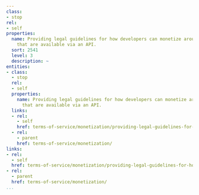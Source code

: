 ```yaml
---
class:
- stop
rel:
- self
properties:
  name: Providing legal guidelines for how developers can monetize around resources
    that are available via an API.
  sort: 2541
  level: 3
  description: ~
entities:
- class:
  - stop
  rel:
  - self
  properties:
    name: Providing legal guidelines for how developers can monetize around resources
      that are available via an API.
  links:
  - rel:
    - self
    href: terms-of-service/monetization/providing-legal-guidelines-for-how-developers-can-monetize-around-resources-that-are-available-via-an-api..md
  - rel:
    - parent
    href: terms-of-service/monetization/
links:
- rel:
  - self
  href: terms-of-service/monetization/providing-legal-guidelines-for-how-developers-can-monetize-around-resources-that-are-available-via-an-api..md
- rel:
  - parent
  href: terms-of-service/monetization/
...
```

